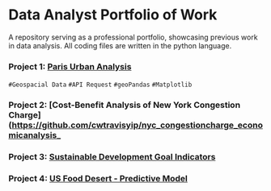 # Data Analyst Portfolio of Work
A repository serving as a professional portfolio, showcasing previous work in data analysis. All coding files are written in the python language.

### Project 1: [Paris Urban Analysis](https://github.com/cwtravisyip/paris_urban_data_visualisation)

`#Geospacial Data` `#API Request` `#geoPandas` `#Matplotlib`

### Project 2: [Cost-Benefit Analysis of New York Congestion Charge](https://github.com/cwtravisyip/nyc_congestioncharge_economicanalysis_

### Project 3: [Sustainable Development Goal Indicators](https://github.com/cwtravisyip/unsd_global_database)

### Project 4: [US Food Desert - Predictive Model](https://github.com/cwtravisyip/USDA_food_desert)
